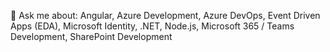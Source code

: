 💬 Ask me about: Angular, Azure Development, Azure DevOps, Event Driven Apps (EDA), Microsoft Identity, .NET, Node.js, Microsoft 365 / Teams Development, SharePoint Development

